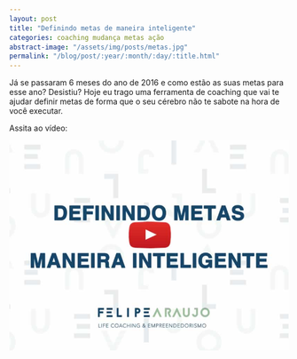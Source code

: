 ```yaml
---
layout: post
title: "Definindo metas de maneira inteligente"
categories: coaching mudança metas ação
abstract-image: "/assets/img/posts/metas.jpg"
permalink: "/blog/post/:year/:month/:day/:title.html"
---
```


Já se passaram 6 meses do ano de 2016 e como estão as suas metas para esse ano? Desistiu? Hoje eu trago uma ferramenta de coaching que vai te ajudar definir metas de forma que o seu cérebro não te sabote na hora de você executar.

Assita ao vídeo:

[![DEFININDO METAS DE MANEIRA INTELIGENTE](/assets/img/posts/definindo-metas-mini.jpg)](https://www.youtube.com/watch?v=HaTNu1VrCBM&feature=youtu.be&src=blog)



